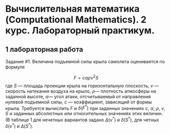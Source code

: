 # Вычислительная математика (Computational Mathematics). 2 курс. Лабораторный практикум.

## 1 лабораторная работа

Задание #1. Величина подъемной силы крыла самолета оценивается по формуле
 
$$ F =  с\alpha\rho v^2 S $$
где $S$ — площадь проекции крыла на горизонтальную плоскость,  $v$ — скорость натекания воздуха на крыло, $\rho$— плотность атмосферы на заданной высоте, $\alpha$— угол атаки, отсчитываемый от направления нулевой подъемной силы, $c$ — коэффициент, зависящий от формы крыла. Требуется вычислить $F$ и $\delta(F^*)$ при заданных значениях $c$, $\alpha$, $\rho$, $v$, $S$ и заданных абсолютных или относительных значениях этих величин. (В таблице 1 для нечетных вариантов задано $\Delta(v^*)$ и $\delta(S^*)$, для четных $\delta(v^*)$ и $\Delta(S^*)$.


